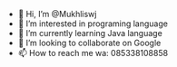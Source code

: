 - 👋 Hi, I’m @Mukhliswj
- 👀 I’m interested in programing language
- 🌱 I’m currently learning Java language
- 💞️ I’m looking to collaborate on Google
- 📫 How to reach me wa: 085338108858

<!---
Mukhliswj/Mukhliswj is a ✨ special ✨ repository because its `README.md` (this file) appears on your GitHub profile.
You can click the Preview link to take a look at your changes.
--->
